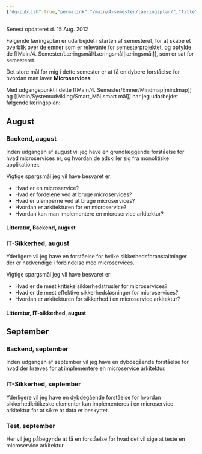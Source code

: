 ```yaml
---
{"dg-publish":true,"permalink":"/main/4-semester/laeringsplan/","title":"Læringsplan","tags":["læringsmål","systemudvikling","projektarbejde","programmering"],"created":"2024-08-15T09:30:29.497+02:00"}
---
```



Senest opdateret d. 15 Aug. 2012

Følgende læringsplan er udarbejdet i  starten af semesteret, for at skabe et
overblik over de emner som er relevante for semesterprojektet, og opfylde de
[[Main/4. Semester/Læringsmål/Læringsmål\|læringsmål]], som er sat for semesteret.

Det store mål for mig i dette semester er at få en dybere forståelse for
hvordan man laver **Microservices**.

Med udgangspunkt i dette [[Main/4. Semester/Emner/Mindmap\|mindmap]] og [[Main/Systemudvikling/Smart_Mål\|smart mål]] har jeg udarbejdet
følgende læringsplan:

## August

### Backend, august

Inden udgangen af august vil jeg have en grundlæggende forståelse for hvad
microservices er, og hvordan de adskiller sig fra monolitiske applikationer.

Vigtige spørgsmål jeg vil have besvaret er:

- Hvad er en microservice?
- Hvad er fordelene ved at bruge microservices?
- Hvad er ulemperne ved at bruge microservices?
- Hvordan er arkitekturen for en microservice?
- Hvordan kan man implementere en microservice arkitektur?

#### Litteratur, Backend, august

### IT-Sikkerhed, august

Yderligere vil jeg have en forståelse for hvilke sikkerhedsforanstaltninger
der er nødvendige i forbindelse med microservices.

Vigtige spørgsmål jeg vil have besvaret er:

- Hvad er de mest kritiske sikkerhedstrusler for microservices?
- Hvad er de mest effektive sikkerhedsløsninger for microservices?
- Hvordan er arkitekturen for sikkerhed i en microservice arkitektur?

#### Litteratur, IT-sikkerhed, august

## September

### Backend, september

Inden udgangen af september vil jeg have en dybdegående forståelse for
hvad der kræves for at implementere en microservice arkitektur.

### IT-Sikkerhed, september

Yderligere vil jeg have en dybdegående forståelse for hvordan
sikkerhedkritikeske elementer kan implementeres i en microservice arkitektur for
at sikre at data er beskyttet.

### Test, september

Her vil jeg påbegynde at få en forståelse for hvad det vil sige at teste
en microservice arkitektur.
